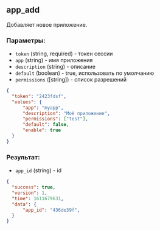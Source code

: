 ## app_add
Добавляет новое приложение.

### Параметры:
- ```token``` (string, required) - токен сессии
- ```app``` (string) - имя приложения
- ```description``` (string) - описание
- ```default``` (boolean) - true, использовать по умолчанию
- ```permissions``` ([string]) - список разрешений 
```json
{
  "token": "2423fdsf",
  "values": {
      "app": "myapp",
      "description": "Моё приложение",
      "permissions": ["test"], 
      "default": false, 
      "enable": true
  }
}
```

### Результат:
- ```app_id``` (string) - id 
```json
{
  "success": true,
  "version": 1,
  "time": 1611679631,
  "data": {
      "app_id": "436de39f",
  }
}
```
